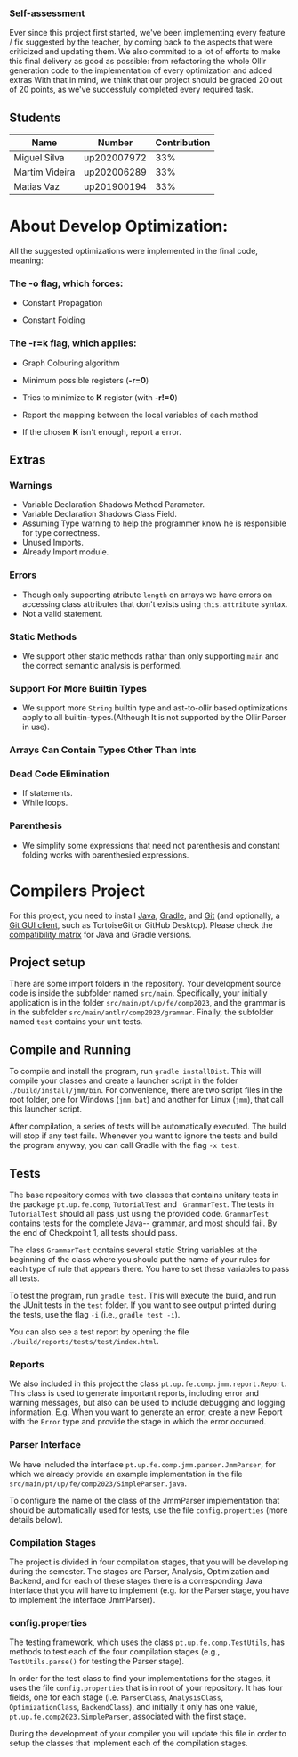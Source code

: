 
### Self-assessment

Ever since this project first started, we've been implementing every  feature / fix suggested by the teacher, by coming back to the aspects that were criticized and updating them. We also commited to a lot of efforts to make this final delivery as good as possible: from refactoring the whole Ollir generation code to the implementation of every optimization and added extras With that in mind, we think that our project should be graded 20 out of 20 points, as we've successfuly completed every required task.

## Students

| Name             | Number        | Contribution | 
| ---------------- | ------------- | ------------ |
| Miguel Silva     |  up202007972  | 33%          |
| Martim Videira     |  up202006289  | 33%          |
| Matias Vaz |  up201900194  | 33%          |


# About Develop Optimization:

All the suggested optimizations were implemented in the final code, meaning:

### The -o flag, which forces:

- Constant Propagation

- Constant Folding



### The -r=k flag, which applies:

- Graph Colouring algorithm

- Minimum possible registers (**-r=0**)

- Tries to minimize to **K** register (with **-r!=0**)

- Report the mapping between the local variables of each method

- If the chosen **K** isn't enough, report a error. 

## Extras

### Warnings

- Variable Declaration Shadows Method Parameter.
- Variable Declaration Shadows Class Field.
- Assuming Type warning to help the programmer know he is responsible for type correctness.
- Unused Imports.
- Already Import module.

### Errors

- Though only supporting atribute `length` on arrays we have errors on accessing class attributes that don't exists using `this.attribute` syntax.
- Not a valid statement.

### Static Methods
- We support other static methods rathar than only supporting `main` and the correct semantic analysis is performed.

### Support For More Builtin Types

- We support more `String` builtin type and ast-to-ollir based optimizations apply to all builtin-types.(Although It is not supported by the Ollir Parser in use).

### Arrays Can Contain Types Other Than Ints


### Dead Code Elimination

- If statements.
- While loops.


### Parenthesis

- We simplify some expressions that need not parenthesis and constant folding works with parenthesied expressions.

# Compilers Project

For this project, you need to install [Java](https://jdk.java.net/), [Gradle](https://gradle.org/install/), and [Git](https://git-scm.com/downloads/) (and optionally, a [Git GUI client](https://git-scm.com/downloads/guis), such as TortoiseGit or GitHub Desktop). Please check the [compatibility matrix](https://docs.gradle.org/current/userguide/compatibility.html) for Java and Gradle versions.

## Project setup

There are some import folders in the repository. Your development source code is inside the subfolder named ``src/main``. Specifically, your initially application is in the folder ``src/main/pt/up/fe/comp2023``, and the grammar is in the subfolder ``src/main/antlr/comp2023/grammar``. Finally, the subfolder named ``test`` contains your unit tests.

## Compile and Running

To compile and install the program, run ``gradle installDist``. This will compile your classes and create a launcher script in the folder ``./build/install/jmm/bin``. For convenience, there are two script files in the root folder, one for Windows (``jmm.bat``) and another for Linux (``jmm``), that call this launcher script.

After compilation, a series of tests will be automatically executed. The build will stop if any test fails. Whenever you want to ignore the tests and build the program anyway, you can call Gradle with the flag ``-x test``.


## Tests

The base repository comes with two classes that contains unitary tests in the package ``pt.up.fe.comp``, ``TutorialTest`` and `` GrammarTest``. The tests in ``TutorialTest`` should all pass just using the provided code. ``GrammarTest`` contains tests for the complete Java-- grammar, and most should fail. By the end of Checkpoint 1, all tests should pass.

The class ``GrammarTest`` contains several static String variables at the beginning of the class where you should put the name of your rules for each type of rule that appears there. You have to set these variables to pass all tests.

To test the program, run ``gradle test``. This will execute the build, and run the JUnit tests in the ``test`` folder. If you want to see output printed during the tests, use the flag ``-i`` (i.e., ``gradle test -i``).

You can also see a test report by opening the file ``./build/reports/tests/test/index.html``.


### Reports
We also included in this project the class ``pt.up.fe.comp.jmm.report.Report``. This class is used to generate important reports, including error and warning messages, but also can be used to include debugging and logging information. E.g. When you want to generate an error, create a new Report with the ``Error`` type and provide the stage in which the error occurred.

### Parser Interface

We have included the interface ``pt.up.fe.comp.jmm.parser.JmmParser``, for which we already provide an example implementation in the file ``src/main/pt/up/fe/comp2023/SimpleParser.java``.

To configure the name of the class of the JmmParser implementation that should be automatically used for tests, use the file ``config.properties`` (more details below).

### Compilation Stages 

The project is divided in four compilation stages, that you will be developing during the semester. The stages are Parser, Analysis, Optimization and Backend, and for each of these stages there is a corresponding Java interface that you will have to implement (e.g. for the Parser stage, you have to implement the interface JmmParser).


### config.properties

The testing framework, which uses the class ``pt.up.fe.comp.TestUtils``, has methods to test each of the four compilation stages (e.g., ``TestUtils.parse()`` for testing the Parser stage). 

In order for the test class to find your implementations for the stages, it uses the file ``config.properties`` that is in root of your repository. It has four fields, one for each stage (i.e. ``ParserClass``, ``AnalysisClass``, ``OptimizationClass``, ``BackendClass``), and initially it only has one value, ``pt.up.fe.comp2023.SimpleParser``, associated with the first stage.

During the development of your compiler you will update this file in order to setup the classes that implement each of the compilation stages.
